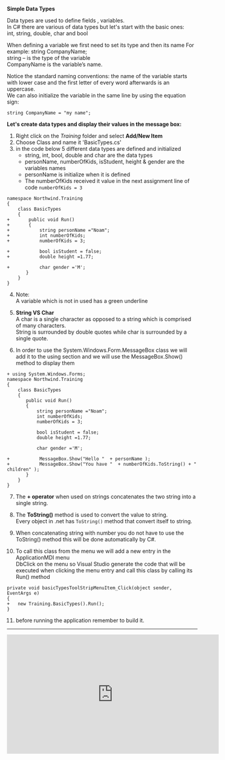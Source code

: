 ﻿**Simple Data Types**


Data types are  used to define fields , variables.  
In C# there are various of data types but let's start with the basic ones:  
int, string, double, char and bool  

When defining a variable we first need to set its type and then its name
For example: string CompanyName;  
string – is the type of the variable  
CompanyName is the variable’s name.  

Notice the standard naming conventions: the name of the variable starts with lower case and the first letter of every word afterwards is an uppercase.  
We can also initialize the variable in the same line by using the equation sign: 

```csdiff
string CompanyName = "my name";
```


**Let's create data types and display their values in the message box:**

1. Right click on the *Training* folder and select **Add/New Item**  
2. Choose Class and name it 'BasicTypes.cs'  
3. in the code below 5 different data types are defined and initialized  
    - string, int, bool, double and char are the data types   
    - personName, numberOfKids, isStudent, height & gender are the variables names  
    - personName is initialize when it is defined  
    - The numberOfKids received it value in the next assignment line of code `numberOfKids = 3`

```csdiff
namespace Northwind.Training
{
    class BasicTypes
    {
+       public void Run()
+       {
+           string personName ="Noam";
+           int numberOfKids;             
+           numberOfKids = 3;

+           bool isStudent = false;
+           double height =1.77;

+           char gender ='M';
       }     
    }
}
```


4. Note:  
    A variable which is not in used has a green underline  

5. **String VS Char**  
  A char is a single character as opposed to a string which is comprised of many characters.  
  String is surrounded by double quotes while char is surrounded by a single quote.  
   
6. In order to use the System.Windows.Form.MessageBox class we will add it to the using section 
   and we will use the MessageBox.Show() method to display them

```csdiff
+ using System.Windows.Forms;
namespace Northwind.Training
{
    class BasicTypes
    {
       public void Run()
       {
           string personName ="Noam";
           int numberOfKids;             
           numberOfKids = 3;

           bool isStudent = false;
           double height =1.77;

           char gender ='M';

+         	MessageBox.Show("Hello "  + personName ); 
+         	MessageBox.Show("You have "  + numberOfKids.ToString() + " children" ); 
       }     
    }
}

```

7. The **+ operator** when used on strings concatenates the two string into a single string.  
8. The **ToString()** method is used to convert the value to string.  
    Every object in .net has `ToString()` method that convert itself to string.  

9. When concatenating string with number you do not have to use the ToString() method this will be done automatically by C#.
 
10. To call this class from the menu we will add a new entry in the ApplicationMDI menu  
   DbClick on the menu so Visual Studio generate the code that will be executed when clicking the menu entry
   and call this class by calling its Run() method



```csdiff
private void basicTypesToolStripMenuItem_Click(object sender, EventArgs e)
{
+	new Training.BasicTypes().Run();
}
```
11. before running the application remember to build it.  

--- 

<iframe width="560" height="315" src="https://www.youtube.com/embed/eel6sOTM1hY?list=PL1DEQjXG2xnKI3TL-gsy91eXbh3ytOt6h" frameborder="0" allowfullscreen></iframe>




    
